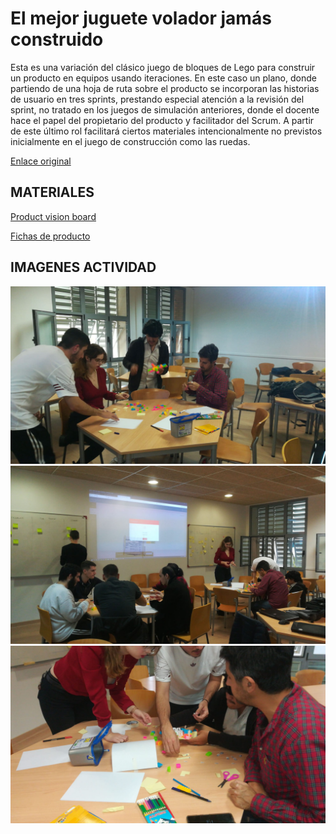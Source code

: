 <link rel="stylesheet" type="text/css" href="estilo.css" media="screen" />

# El mejor juguete volador jamás construido

Esta es una variación del clásico juego de bloques de Lego para construir un producto en equipos usando iteraciones. En este caso un plano, donde partiendo de una hoja de ruta sobre el producto se incorporan las historias de usuario en tres sprints, prestando especial atención a la revisión del sprint, no tratado en los juegos de simulación anteriores, donde el docente hace el papel del propietario del producto y facilitador del Scrum. A partir de este último rol facilitará ciertos materiales intencionalmente no previstos inicialmente en el juego de construcción como las ruedas.


[Enlace original](https://www.linkedin.com/pulse/scrum-lego-simulation-agile-game-build-plane-ignacio-paz)


## MATERIALES

[Product vision board](productvision.pdf)

[Fichas de producto](ScrumLEGOSimulation.pdf)

## IMAGENES ACTIVIDAD

![Foto 1](foto1.jpg)
![Foto 2](foto2.jpg)
![Foto 3](foto3.jpg)
